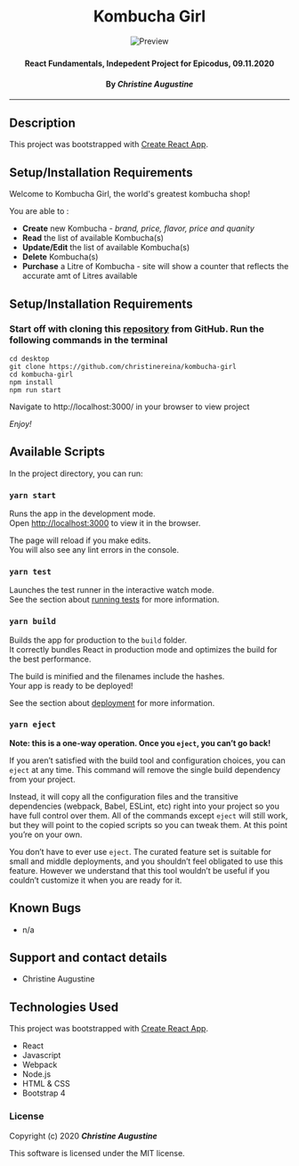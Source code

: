# 

# <h1 align = "center"> Kombucha Girl

<div align="center">

![Preview](https://viewer.diagrams.net/?highlight=0000ff&edit=_blank&layers=1&nav=1#G12UqG2guscz4W2bQf4uIv5-nZPI7o_08k)
</div>

##### <h4 align = "center">  React Fundamentals, Indepedent Project for Epicodus, 09.11.2020

#### <h4 align = "center"> By _**Christine Augustine**_

---

## Description


This project was bootstrapped with [Create React App](https://github.com/facebook/create-react-app).

## Setup/Installation Requirements


Welcome to Kombucha Girl, the world's greatest kombucha shop!

You are able to :
* **Create** new Kombucha - *brand, price, flavor, price and quanity*
* **Read** the list of available Kombucha(s)
* **Update/Edit** the list of available Kombucha(s)
* **Delete** Kombucha(s)
* **Purchase** a Litre of Kombucha - site will show a counter that reflects the accurate amt of Litres available

## Setup/Installation Requirements

### Start off with cloning this [repository](https://github.com/christinereina/kombucha-girl) from GitHub. Run the following commands in the terminal
```
cd desktop
git clone https://github.com/christinereina/kombucha-girl
cd kombucha-girl
npm install
npm run start
```
Navigate to  http://localhost:3000/ in your browser to view project

*Enjoy!*

## Available Scripts

In the project directory, you can run:

### `yarn start`

Runs the app in the development mode.<br />
Open [http://localhost:3000](http://localhost:3000) to view it in the browser.

The page will reload if you make edits.<br />
You will also see any lint errors in the console.

### `yarn test`

Launches the test runner in the interactive watch mode.<br />
See the section about [running tests](https://facebook.github.io/create-react-app/docs/running-tests) for more information.

### `yarn build`

Builds the app for production to the `build` folder.<br />
It correctly bundles React in production mode and optimizes the build for the best performance.

The build is minified and the filenames include the hashes.<br />
Your app is ready to be deployed!

See the section about [deployment](https://facebook.github.io/create-react-app/docs/deployment) for more information.

### `yarn eject`

**Note: this is a one-way operation. Once you `eject`, you can’t go back!**

If you aren’t satisfied with the build tool and configuration choices, you can `eject` at any time. This command will remove the single build dependency from your project.

Instead, it will copy all the configuration files and the transitive dependencies (webpack, Babel, ESLint, etc) right into your project so you have full control over them. All of the commands except `eject` will still work, but they will point to the copied scripts so you can tweak them. At this point you’re on your own.

You don’t have to ever use `eject`. The curated feature set is suitable for small and middle deployments, and you shouldn’t feel obligated to use this feature. However we understand that this tool wouldn’t be useful if you couldn’t customize it when you are ready for it.


## Known Bugs

* n/a

## Support and contact details

* Christine Augustine

## Technologies Used
This project was bootstrapped with [Create React App](https://github.com/facebook/create-react-app).

* React
* Javascript
* Webpack
* Node.js
* HTML & CSS
* Bootstrap 4

### License

Copyright (c) 2020 **_Christine Augustine_**

This software is licensed under the MIT license.
